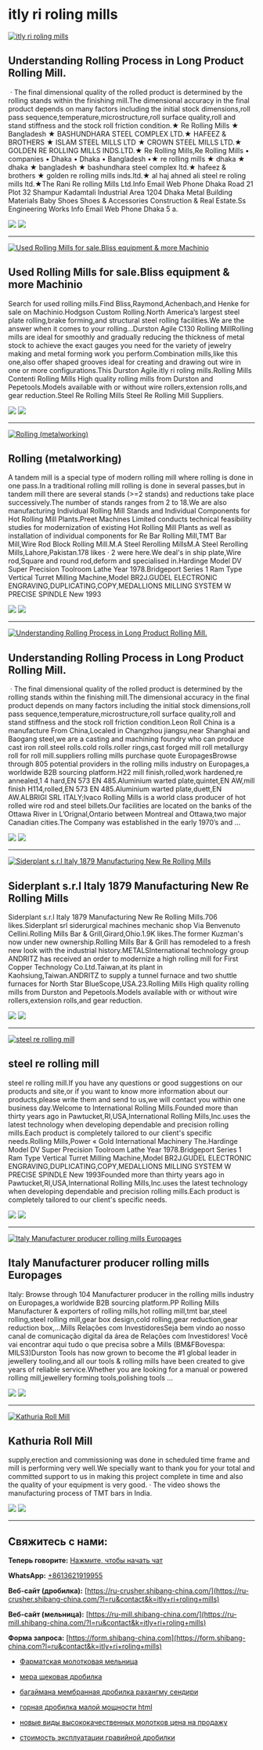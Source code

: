 # itly ri roling mills

<a href="https://swt.shibang-china.com/?l=ru&img&k=itly+ri+roling+mills" target="_blank">![itly ri roling mills](http://static.shibang-china.com/all-800x300/1403.jpg)</a>

## Understanding Rolling Process in Long Product Rolling Mill.
&nbsp;&#0183;&#32;The final dimensional quality of the rolled product is determined by the rolling stands within the finishing mill.The dimensional accuracy in the final product depends on many factors including the initial stock dimensions,roll pass sequence,temperature,microstructure,roll surface quality,roll and stand stiffness and the stock roll friction condition.★ Re Rolling Mills ★ Bangladesh ★ BASHUNDHARA STEEL COMPLEX LTD.★ HAFEEZ &amp; BROTHERS ★ ISLAM STEEL MILLS LTD ★ CROWN STEEL MILLS LTD.★ GOLDEN RE ROLLING MILLS INDS.LTD.★ Re Rolling Mills,Re Rolling Mills • companies • Dhaka • Dhaka • Bangladesh •★ re rolling mills ★ dhaka ★ dhaka ★ bangladesh ★ bashundhara steel complex ltd.★ hafeez &amp; brothers ★ golden re rolling mills inds.ltd.★ al haj ahned ali steel re roling mills ltd.★The Rani Re rolling Mills Ltd.Info Email Web Phone Dhaka Road 21 Plot 32 Shampur Kadamtali Industrial Area 1204 Dhaka Metal Building Materials Baby Shoes Shoes &amp; Accessories Construction &amp; Real Estate.Ss Engineering Works Info Email Web Phone Dhaka 5 a.


<a href="https://whatsapp.shibangsoft.com/WhatsApp.php" target="_blank" title="WhatsApp">![](http://static.shibang-china.com/icon/whatsapp.png)</a> <a href="https://swt.shibang-china.com/?l=ru&icon&k=itly+ri+roling+mills" target="_blank">![](http://static.shibang-china.com/icon/chat-ru.png)</a>

---

<a href="https://swt.shibang-china.com/?l=ru&img&k=itly+ri+roling+mills" target="_blank">![Used Rolling Mills for sale.Bliss equipment &amp; more Machinio](http://static.shibang-china.com/all-800x300/422.jpg)</a>

## Used Rolling Mills for sale.Bliss equipment &amp; more Machinio
Search for used rolling mills.Find Bliss,Raymond,Achenbach,and Henke for sale on Machinio.Hodgson Custom Rolling.North America’s largest steel plate rolling,brake forming,and structural steel rolling facilities.We are the answer when it comes to your rolling…Durston Agile C130 Rolling MillRolling mills are ideal for smoothly and gradually reducing the thickness of metal stock to achieve the exact gauges you need for the variety of jewelry making and metal forming work you perform.Combination mills,like this one,also offer shaped grooves ideal for creating and drawing out wire in one or more configurations.This Durston Agile.itly ri roling mills.Rolling Mills Contenti Rolling Mills High quality rolling mills from Durston and Pepetools.Models available with or without wire rollers,extension rolls,and gear reduction.Steel Re Rolling Mills Steel Re Rolling Mill Suppliers.


<a href="https://whatsapp.shibangsoft.com/WhatsApp.php" target="_blank" title="WhatsApp">![](http://static.shibang-china.com/icon/whatsapp.png)</a> <a href="https://swt.shibang-china.com/?l=ru&icon&k=itly+ri+roling+mills" target="_blank">![](http://static.shibang-china.com/icon/chat-ru.png)</a>

---

<a href="https://swt.shibang-china.com/?l=ru&img&k=itly+ri+roling+mills" target="_blank">![Rolling (metalworking)](http://static.shibang-china.com/all-800x300/795.jpg)</a>

## Rolling (metalworking)
A tandem mill is a special type of modern rolling mill where rolling is done in one pass.In a traditional rolling mill rolling is done in several passes,but in tandem mill there are several stands (&gt;=2 stands) and reductions take place successively.The number of stands ranges from 2 to 18.We are also manufacturing Individual Rolling Mill Stands and Individual Components for Hot Rolling Mill Plants.Preet Machines Limited conducts technical feasibility studies for modernization of existing Hot Rolling Mill Plants as well as installation of individual components for Re Bar Rolling Mill,TMT Bar Mill,Wire Rod Block Rolling Mill.M.A Steel Rerolling MillsM.A Steel Rerolling Mills,Lahore,Pakistan.178 likes &#183; 2 were here.We deal's in ship plate,Wire rod,Square and round rod,deform and specialised in.Hardinge Model DV Super Precision Toolroom Lathe Year 1978.Bridgeport Series 1 Ram Type Vertical Turret Milling Machine,Model BR2J.GUDEL ELECTRONIC ENGRAVING,DUPLICATING,COPY,MEDALLIONS MILLING SYSTEM W PRECISE SPINDLE New 1993


<a href="https://whatsapp.shibangsoft.com/WhatsApp.php" target="_blank" title="WhatsApp">![](http://static.shibang-china.com/icon/whatsapp.png)</a> <a href="https://swt.shibang-china.com/?l=ru&icon&k=itly+ri+roling+mills" target="_blank">![](http://static.shibang-china.com/icon/chat-ru.png)</a>

---

<a href="https://swt.shibang-china.com/?l=ru&img&k=itly+ri+roling+mills" target="_blank">![Understanding Rolling Process in Long Product Rolling Mill.](http://static.shibang-china.com/all-800x300/1127.jpg)</a>

## Understanding Rolling Process in Long Product Rolling Mill.
&nbsp;&#0183;&#32;The final dimensional quality of the rolled product is determined by the rolling stands within the finishing mill.The dimensional accuracy in the final product depends on many factors including the initial stock dimensions,roll pass sequence,temperature,microstructure,roll surface quality,roll and stand stiffness and the stock roll friction condition.Leon Roll China is a manufacture From China,Localed in Changzhou jiangsu,near Shanghai and Baogang steel,we are a casting and machining foundry who can produce cast iron roll.steel rolls.cold rolls.roller rings,cast forged mill roll metallurgy roll for roll mill.suppliers rolling mills purchase quote EuropagesBrowse through 805 potential providers in the rolling mills industry on Europages,a worldwide B2B sourcing platform.H22 mill finish,rolled,work hardened,re annealed,1 4 hard,EN 573 EN 485.Aluminium warted plate,quintet,EN AW,mill finish H114,rolled,EN 573 EN 485.Aluminium warted plate,duett,EN AW.ALBRIGI SRL ITALY;Ivaco Rolling Mills is a world class producer of hot rolled wire rod and steel billets.Our facilities are located on the banks of the Ottawa River in L’Orignal,Ontario between Montreal and Ottawa,two major Canadian cities.The Company was established in the early 1970’s and …


<a href="https://whatsapp.shibangsoft.com/WhatsApp.php" target="_blank" title="WhatsApp">![](http://static.shibang-china.com/icon/whatsapp.png)</a> <a href="https://swt.shibang-china.com/?l=ru&icon&k=itly+ri+roling+mills" target="_blank">![](http://static.shibang-china.com/icon/chat-ru.png)</a>

---

<a href="https://swt.shibang-china.com/?l=ru&img&k=itly+ri+roling+mills" target="_blank">![Siderplant s.r.l Italy 1879 Manufacturing New Re Rolling Mills](http://static.shibang-china.com/all-800x300/935.jpg)</a>

## Siderplant s.r.l Italy 1879 Manufacturing New Re Rolling Mills
Siderplant s.r.l Italy 1879 Manufacturing New Re Rolling Mills.706 likes.Siderplant srl siderurgical machines mechanic shop Via Benvenuto Cellini.Rolling Mills Bar &amp; Grill,Girard,Ohio.1.9K likes.The former Kuzman's now under new ownership.Rolling Mills Bar &amp; Grill has remodeled to a fresh new look with the industrial history.METALSInternational technology group ANDRITZ has received an order to modernize a high rolling mill for First Copper Technology Co.Ltd.Taiwan,at its plant in Kaohsiung,Taiwan.ANDRITZ to supply a tunnel furnace and two shuttle furnaces for North Star BlueScope,USA.23.Rolling Mills High quality rolling mills from Durston and Pepetools.Models available with or without wire rollers,extension rolls,and gear reduction.


<a href="https://whatsapp.shibangsoft.com/WhatsApp.php" target="_blank" title="WhatsApp">![](http://static.shibang-china.com/icon/whatsapp.png)</a> <a href="https://swt.shibang-china.com/?l=ru&icon&k=itly+ri+roling+mills" target="_blank">![](http://static.shibang-china.com/icon/chat-ru.png)</a>

---

<a href="https://swt.shibang-china.com/?l=ru&img&k=itly+ri+roling+mills" target="_blank">![steel re rolling mill](http://static.shibang-china.com/all-800x300/544.jpg)</a>

## steel re rolling mill
steel re rolling mill.If you have any questions or good suggestions on our products and site,or if you want to know more information about our products,please write them and send to us,we will contact you within one business day.Welcome to International Rolling Mills.Founded more than thirty years ago in Pawtucket,RI,USA,International Rolling Mills,Inc.uses the latest technology when developing dependable and precision rolling mills.Each product is completely tailored to our client's specific needs.Rolling Mills,Power &#171; Gold International Machinery The.Hardinge Model DV Super Precision Toolroom Lathe Year 1978.Bridgeport Series 1 Ram Type Vertical Turret Milling Machine,Model BR2J.GUDEL ELECTRONIC ENGRAVING,DUPLICATING,COPY,MEDALLIONS MILLING SYSTEM W PRECISE SPINDLE New 1993Founded more than thirty years ago in Pawtucket,RI,USA,International Rolling Mills,Inc.uses the latest technology when developing dependable and precision rolling mills.Each product is completely tailored to our client's specific needs.


<a href="https://whatsapp.shibangsoft.com/WhatsApp.php" target="_blank" title="WhatsApp">![](http://static.shibang-china.com/icon/whatsapp.png)</a> <a href="https://swt.shibang-china.com/?l=ru&icon&k=itly+ri+roling+mills" target="_blank">![](http://static.shibang-china.com/icon/chat-ru.png)</a>

---

<a href="https://swt.shibang-china.com/?l=ru&img&k=itly+ri+roling+mills" target="_blank">![Italy Manufacturer producer rolling mills Europages](http://static.shibang-china.com/all-800x300/323.jpg)</a>

## Italy Manufacturer producer rolling mills Europages
Italy: Browse through 104 Manufacturer producer in the rolling mills industry on Europages,a worldwide B2B sourcing platform.PP Rolling Mills Manufacturer &amp; exporters of rolling mills,hot rolling mill,tmt bar,steel rolling,steel rolling mill,gear box design,cold rolling,gear reduction,gear reduction box,…Mills Rela&#231;&#245;es com InvestidoresSeja bem vindo ao nosso canal de comunica&#231;&#227;o digital da &#225;rea de Rela&#231;&#245;es com Investidores! Voc&#234; vai encontrar aqui tudo o que precisa sobre a Mills (BM&amp;FBovespa: MILS3)Durston Tools has now grown to become the #1 global leader in jewellery tooling,and all our tools &amp; rolling mills have been created to give years of reliable service.Whether you are looking for a manual or powered rolling mill,jewellery forming tools,polishing tools …


<a href="https://whatsapp.shibangsoft.com/WhatsApp.php" target="_blank" title="WhatsApp">![](http://static.shibang-china.com/icon/whatsapp.png)</a> <a href="https://swt.shibang-china.com/?l=ru&icon&k=itly+ri+roling+mills" target="_blank">![](http://static.shibang-china.com/icon/chat-ru.png)</a>

---

<a href="https://swt.shibang-china.com/?l=ru&img&k=itly+ri+roling+mills" target="_blank">![Kathuria Roll Mill](http://static.shibang-china.com/all-800x300/469.jpg)</a>

## Kathuria Roll Mill
supply,erection and commissioning was done in scheduled time frame and mill is performing very well.We specially want to thank you for your total and committed support to us in making this project complete in time and also the quality of your equipment is very good.&nbsp;&#0183;&#32;The video shows the manufacturing process of TMT bars in India.

<a href="https://whatsapp.shibangsoft.com/WhatsApp.php" target="_blank" title="WhatsApp">![](http://static.shibang-china.com/icon/whatsapp.png)</a> <a href="https://swt.shibang-china.com/?l=ru&icon&k=itly+ri+roling+mills" target="_blank">![](http://static.shibang-china.com/icon/chat-ru.png)</a>

---
## Свяжитесь с нами:

**Теперь говорите:** [Нажмите, чтобы начать чат](https://swt.shibang-china.com?l=ru&contact&k=itly+ri+roling+mills)

**WhatsApp:**  [+8613621919955](https://whatsapp.shibangsoft.com/WhatsApp.php)

**Веб-сайт (дробилка):** [https://ru-crusher.shibang-china.com/](https://ru-crusher.shibang-china.com/?l=ru&contact&k=itly+ri+roling+mills)

**Веб-сайт (мельница):** [https://ru-mill.shibang-china.com/](https://ru-mill.shibang-china.com/?l=ru&contact&k=itly+ri+roling+mills)

**Форма запроса:** [https://form.shibang-china.com](https://form.shibang-china.com?l=ru&contact&k=itly+ri+roling+mills)

* [Фарматская молотковая мельница](../125/%D0%A4%D0%B0%D1%80%D0%BC%D0%B0%D1%82%D1%81%D0%BA%D0%B0%D1%8F%20%D0%BC%D0%BE%D0%BB%D0%BE%D1%82%D0%BA%D0%BE%D0%B2%D0%B0%D1%8F%20%D0%BC%D0%B5%D0%BB%D1%8C%D0%BD%D0%B8%D1%86%D0%B0.md)

* [мера щековая дробилка](../124/%D0%BC%D0%B5%D1%80%D0%B0%20%D1%89%D0%B5%D0%BA%D0%BE%D0%B2%D0%B0%D1%8F%20%D0%B4%D1%80%D0%BE%D0%B1%D0%B8%D0%BB%D0%BA%D0%B0.md)

* [багаймана мембранная дробилка рахангму сендири](../123/%D0%B1%D0%B0%D0%B3%D0%B0%D0%B9%D0%BC%D0%B0%D0%BD%D0%B0%20%D0%BC%D0%B5%D0%BC%D0%B1%D1%80%D0%B0%D0%BD%D0%BD%D0%B0%D1%8F%20%D0%B4%D1%80%D0%BE%D0%B1%D0%B8%D0%BB%D0%BA%D0%B0%20%D1%80%D0%B0%D1%85%D0%B0%D0%BD%D0%B3%D0%BC%D1%83%20%D1%81%D0%B5%D0%BD%D0%B4%D0%B8%D1%80%D0%B8.md)

* [горная дробилка малой мощности html](../124/%D0%B3%D0%BE%D1%80%D0%BD%D0%B0%D1%8F%20%D0%B4%D1%80%D0%BE%D0%B1%D0%B8%D0%BB%D0%BA%D0%B0%20%D0%BC%D0%B0%D0%BB%D0%BE%D0%B9%20%D0%BC%D0%BE%D1%89%D0%BD%D0%BE%D1%81%D1%82%D0%B8%20html.md)

* [новые виды высококачественных молотков цена на продажу](../124/%D0%BD%D0%BE%D0%B2%D1%8B%D0%B5%20%D0%B2%D0%B8%D0%B4%D1%8B%20%D0%B2%D1%8B%D1%81%D0%BE%D0%BA%D0%BE%D0%BA%D0%B0%D1%87%D0%B5%D1%81%D1%82%D0%B2%D0%B5%D0%BD%D0%BD%D1%8B%D1%85%20%D0%BC%D0%BE%D0%BB%D0%BE%D1%82%D0%BA%D0%BE%D0%B2%20%D1%86%D0%B5%D0%BD%D0%B0%20%D0%BD%D0%B0%20%D0%BF%D1%80%D0%BE%D0%B4%D0%B0%D0%B6%D1%83.md)

* [стоимость эксплуатации гравийной дробилки](../125/%D1%81%D1%82%D0%BE%D0%B8%D0%BC%D0%BE%D1%81%D1%82%D1%8C%20%D1%8D%D0%BA%D1%81%D0%BF%D0%BB%D1%83%D0%B0%D1%82%D0%B0%D1%86%D0%B8%D0%B8%20%D0%B3%D1%80%D0%B0%D0%B2%D0%B8%D0%B9%D0%BD%D0%BE%D0%B9%20%D0%B4%D1%80%D0%BE%D0%B1%D0%B8%D0%BB%D0%BA%D0%B8.md)
